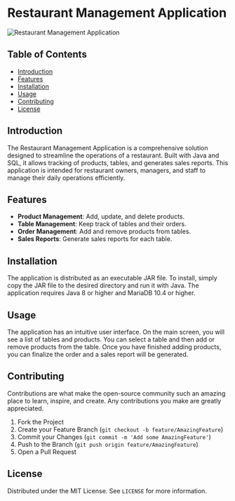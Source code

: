 # Restaurant Management Application

![Restaurant Management Application]([https://ibb.co/1RsQN9s](https://postimg.cc/wtc8zLN9))

## Table of Contents

- [Introduction](#introduction)
- [Features](#features)
- [Installation](#installation)
- [Usage](#usage)
- [Contributing](#contributing)
- [License](#license)

## Introduction

The Restaurant Management Application is a comprehensive solution designed to streamline the operations of a restaurant. Built with Java and SQL, it allows tracking of products, tables, and generates sales reports. This application is intended for restaurant owners, managers, and staff to manage their daily operations efficiently.

## Features

- **Product Management**: Add, update, and delete products.
- **Table Management**: Keep track of tables and their orders.
- **Order Management**: Add and remove products from tables.
- **Sales Reports**: Generate sales reports for each table.

## Installation

The application is distributed as an executable JAR file. To install, simply copy the JAR file to the desired directory and run it with Java. The application requires Java 8 or higher and MariaDB 10.4 or higher.

## Usage

The application has an intuitive user interface. On the main screen, you will see a list of tables and products. You can select a table and then add or remove products from the table. Once you have finished adding products, you can finalize the order and a sales report will be generated.

## Contributing

Contributions are what make the open-source community such an amazing place to learn, inspire, and create. Any contributions you make are greatly appreciated.

1. Fork the Project
2. Create your Feature Branch (`git checkout -b feature/AmazingFeature`)
3. Commit your Changes (`git commit -m 'Add some AmazingFeature'`)
4. Push to the Branch (`git push origin feature/AmazingFeature`)
5. Open a Pull Request

## License

Distributed under the MIT License. See `LICENSE` for more information.
